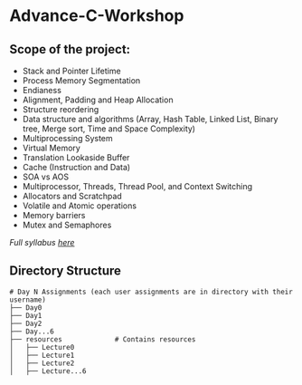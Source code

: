 # Advance-C-Workshop

## Scope of the project:
* Stack and Pointer Lifetime
* Process Memory Segmentation
* Endianess
* Alignment, Padding and Heap Allocation
* Structure reordering
* Data structure and algorithms (Array, Hash Table, Linked List, Binary tree, Merge sort, Time and Space Complexity)
* Multiprocessing System
* Virtual Memory
* Translation Lookaside Buffer
* Cache (Instruction and Data)
* SOA vs AOS
* Multiprocessor, Threads, Thread Pool, and Context Switching
* Allocators and Scratchpad
* Volatile and Atomic operations
* Memory barriers
* Mutex and Semaphores

*Full syllabus [here](./syllabus.pdf)*

## Directory Structure
```
# Day N Assignments (each user assignments are in directory with their username)
├── Day0
├── Day1
├── Day2
├── Day...6
├── resources		      # Contains resources
│   ├── Lecture0
│   ├── Lecture1
│   ├── Lecture2
│   ├── Lecture...6
```
